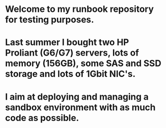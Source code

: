 # Welcome to my runbook repository for testing purposes.
# Last summer I bought two HP Proliant (G6/G7) servers, lots of memory (156GB), some SAS and SSD storage and lots of 1Gbit NIC's.
# I aim at deploying and managing a sandbox environment with as much code as possible.
